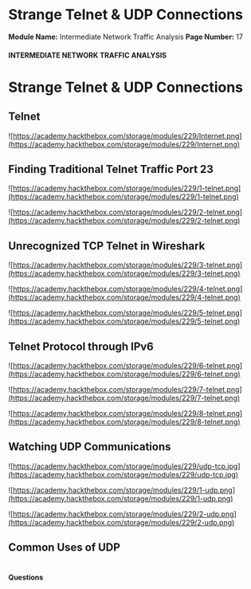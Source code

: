 <!--
 // Platform: Academy
// URL: https://academy.hackthebox.com/module/229/section/2468
// Platform Version: V1
// Module ID: 229
// Module Name: Intermediate Network Traffic Analysis
// Module Difficulty: Easy
// Section ID: 2468
// Section Title: Strange Telnet & UDP Connections
// Page Title: Hack The Box - Academy
// Page Number: 17
-->

# Strange Telnet & UDP Connections

**Module Name:** Intermediate Network Traffic Analysis **Page Number:** 17

#### 

#### INTERMEDIATE NETWORK TRAFFIC ANALYSIS

# Strange Telnet & UDP Connections

## Telnet

![https://academy.hackthebox.com/storage/modules/229/Internet.png](https://academy.hackthebox.com/storage/modules/229/Internet.png)

## Finding Traditional Telnet Traffic Port 23

![https://academy.hackthebox.com/storage/modules/229/1-telnet.png](https://academy.hackthebox.com/storage/modules/229/1-telnet.png)

![https://academy.hackthebox.com/storage/modules/229/2-telnet.png](https://academy.hackthebox.com/storage/modules/229/2-telnet.png)

## Unrecognized TCP Telnet in Wireshark

![https://academy.hackthebox.com/storage/modules/229/3-telnet.png](https://academy.hackthebox.com/storage/modules/229/3-telnet.png)

![https://academy.hackthebox.com/storage/modules/229/4-telnet.png](https://academy.hackthebox.com/storage/modules/229/4-telnet.png)

![https://academy.hackthebox.com/storage/modules/229/5-telnet.png](https://academy.hackthebox.com/storage/modules/229/5-telnet.png)

## Telnet Protocol through IPv6

![https://academy.hackthebox.com/storage/modules/229/6-telnet.png](https://academy.hackthebox.com/storage/modules/229/6-telnet.png)

![https://academy.hackthebox.com/storage/modules/229/7-telnet.png](https://academy.hackthebox.com/storage/modules/229/7-telnet.png)

![https://academy.hackthebox.com/storage/modules/229/8-telnet.png](https://academy.hackthebox.com/storage/modules/229/8-telnet.png)

## Watching UDP Communications

![https://academy.hackthebox.com/storage/modules/229/udp-tcp.jpg](https://academy.hackthebox.com/storage/modules/229/udp-tcp.jpg)

![https://academy.hackthebox.com/storage/modules/229/1-udp.png](https://academy.hackthebox.com/storage/modules/229/1-udp.png)

![https://academy.hackthebox.com/storage/modules/229/2-udp.png](https://academy.hackthebox.com/storage/modules/229/2-udp.png)

## Common Uses of UDP

# 

# 

#### Questions

####